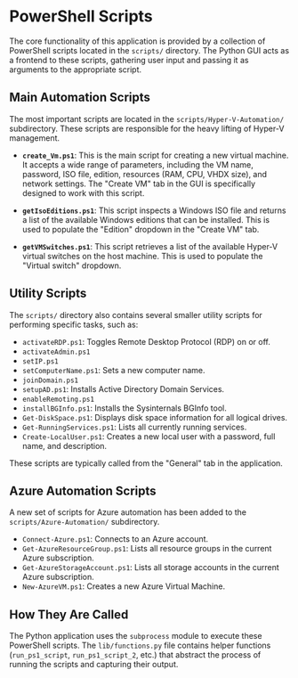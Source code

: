 # PowerShell Scripts

The core functionality of this application is provided by a collection of PowerShell scripts located in the `scripts/` directory. The Python GUI acts as a frontend to these scripts, gathering user input and passing it as arguments to the appropriate script.

## Main Automation Scripts

The most important scripts are located in the `scripts/Hyper-V-Automation/` subdirectory. These scripts are responsible for the heavy lifting of Hyper-V management.

- **`create_Vm.ps1`**: This is the main script for creating a new virtual machine. It accepts a wide range of parameters, including the VM name, password, ISO file, edition, resources (RAM, CPU, VHDX size), and network settings. The "Create VM" tab in the GUI is specifically designed to work with this script.

- **`getIsoEditions.ps1`**: This script inspects a Windows ISO file and returns a list of the available Windows editions that can be installed. This is used to populate the "Edition" dropdown in the "Create VM" tab.

- **`getVMSwitches.ps1`**: This script retrieves a list of the available Hyper-V virtual switches on the host machine. This is used to populate the "Virtual switch" dropdown.

## Utility Scripts

The `scripts/` directory also contains several smaller utility scripts for performing specific tasks, such as:

- `activateRDP.ps1`: Toggles Remote Desktop Protocol (RDP) on or off.
- `activateAdmin.ps1`
- `setIP.ps1`
- `setComputerName.ps1`: Sets a new computer name.
- `joinDomain.ps1`
- `setupAD.ps1`: Installs Active Directory Domain Services.
- `enableRemoting.ps1`
- `installBGInfo.ps1`: Installs the Sysinternals BGInfo tool.
- `Get-DiskSpace.ps1`: Displays disk space information for all logical drives.
- `Get-RunningServices.ps1`: Lists all currently running services.
- `Create-LocalUser.ps1`: Creates a new local user with a password, full name, and description.

These scripts are typically called from the "General" tab in the application.

## Azure Automation Scripts

A new set of scripts for Azure automation has been added to the `scripts/Azure-Automation/` subdirectory.

- `Connect-Azure.ps1`: Connects to an Azure account.
- `Get-AzureResourceGroup.ps1`: Lists all resource groups in the current Azure subscription.
- `Get-AzureStorageAccount.ps1`: Lists all storage accounts in the current Azure subscription.
- `New-AzureVM.ps1`: Creates a new Azure Virtual Machine.

## How They Are Called

The Python application uses the `subprocess` module to execute these PowerShell scripts. The `lib/functions.py` file contains helper functions (`run_ps1_script`, `run_ps1_script_2`, etc.) that abstract the process of running the scripts and capturing their output.
